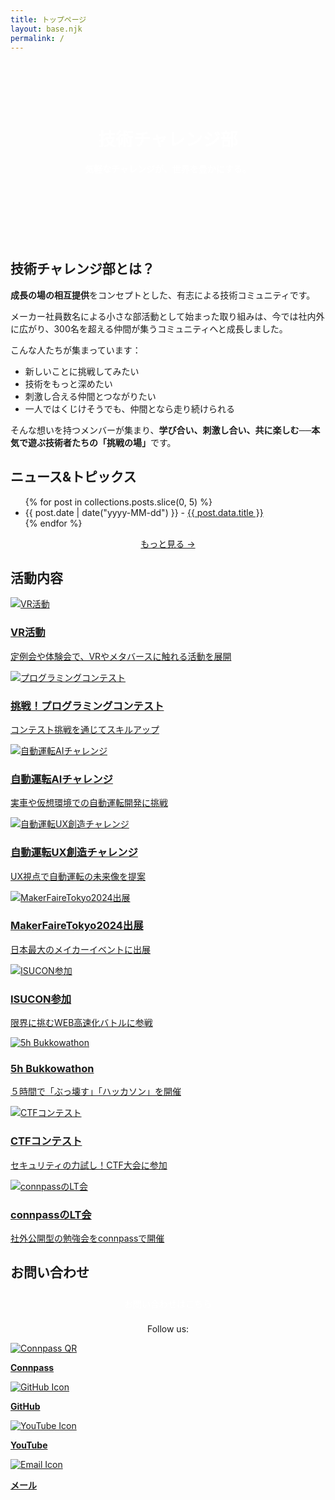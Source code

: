 ```yaml
---
title: トップページ
layout: base.njk
permalink: /
---
```


<header style="background: url('./images/challenge-club-backpanel.png') center/cover no-repeat; color: white; text-align: center; padding: 4rem 1rem; font-weight: bold; position: relative;" id="top">
  <h1>技術チャレンジ部</h1>
  <p>気軽なチャレンジが、世界を豊かにする。</p>
</header>
<section id="about">
  <h2>技術チャレンジ部とは？</h2>
  <p><strong>成長の場の相互提供</strong>をコンセプトとした、有志による技術コミュニティです。</p>
  <p>メーカー社員数名による小さな部活動として始まった取り組みは、今では社内外に広がり、300名を超える仲間が集うコミュニティへと成長しました。</p>
  <p>こんな人たちが集まっています：</p>
  <ul>
    <li>新しいことに挑戦してみたい</li>
    <li>技術をもっと深めたい</li>
    <li>刺激し合える仲間とつながりたい</li>
    <li>一人ではくじけそうでも、仲間となら走り続けられる</li>
  </ul>
  <p>そんな想いを持つメンバーが集まり、<strong>学び合い、刺激し合い、共に楽しむ──本気で遊ぶ技術者たちの「挑戦の場」</strong>です。</p>
</section>

<section id="news">
  <h2>ニュース&トピックス</h2>
 
  <ul>
  {% for post in collections.posts.slice(0, 5) %}
    <li>
      <time>{{ post.date | date("yyyy-MM-dd") }}</time>
      - <a href="{{ post.url | url }}">{{ post.data.title }}</a>
    </li>
  {% endfor %}
  </ul>

  <p style="margin-top: 1em; text-align: center;">
    <a href="{{ '/posts/' | url }}" class="more-button">もっと見る →</a>
  </p>

</section>

<section id="activities">
  <h2>活動内容</h2>
  <div class="card-container">
    <a href="{{ '/activities/vr/' | url }}" class="card">
      <img src="{{ '/images/vr.png' | url }}" alt="VR活動">
      <div class="card-content">
        <h3>VR活動</h3>
        <p>定例会や体験会で、VRやメタバースに触れる活動を展開</p>
      </div>
    </a>
    <a href="{{ '/activities/programming_contest/' | url }}" target="_blank" class="card">
      <img src="images/programming.png" alt="プログラミングコンテスト">
      <div class="card-content">
        <h3>挑戦！プログラミングコンテスト</h3>
        <p>コンテスト挑戦を通じてスキルアップ</p>
      </div>
    </a>
    <a href="{{ '/activities/automotive_ai_challenge/' | url }}" target="_blank" class="card">
      <img src="images/ai.png" alt="自動運転AIチャレンジ">
      <div class="card-content">
        <h3>自動運転AIチャレンジ</h3>
        <p>実車や仮想環境での自動運転開発に挑戦</p>
      </div>
    </a>
    <a href="{{ '/activities/automotive_uxchallenge/' | url }}" target="_blank" class="card">
      <img src="images/ux.png" alt="自動運転UX創造チャレンジ">
      <div class="card-content">
        <h3>自動運転UX創造チャレンジ</h3>
        <p>UX視点で自動運転の未来像を提案</p>
      </div>
    </a>
    <a href="{{ '/activities/makerfaire/' | url }}" target="_blank" class="card">
      <img src="images/mft2024.png" alt="MakerFaireTokyo2024出展">
      <div class="card-content">
        <h3>MakerFaireTokyo2024出展</h3>
        <p>日本最大のメイカーイベントに出展</p>
      </div>
    </a>
    <a href="{{ '/activities/isucon/' | url }}" target="_blank" class="card">
      <img src="images/isucon.png" alt="ISUCON参加">
      <div class="card-content">
        <h3>ISUCON参加</h3>
        <p>限界に挑むWEB高速化バトルに参戦</p>
      </div>
    </a>
    <a href="https://bukkowathon.challenge-club.org/" target="_blank" class="card">
      <img src="images/bukkowathon.png" alt="5h Bukkowathon">
      <div class="card-content">
        <h3>5h Bukkowathon</h3>
        <p>５時間で「ぶっ壊す」「ハッカソン」を開催</p>
      </div>
    </a>
    <a href="{{ '/activities/ctf/' | url }}" target="_blank" class="card">
      <img src="images/ctf.png" alt="CTFコンテスト">
      <div class="card-content">
        <h3>CTFコンテスト</h3>
        <p>セキュリティの力試し！CTF大会に参加</p>
      </div>
    </a>
    <a href="https://challenge-club.connpass.com/" target="_blank" class="card">
      <img src="images/lt.png" alt="connpassのLT会">
      <div class="card-content">
        <h3>connpassのLT会</h3>
        <p>社外公開型の勉強会をconnpassで開催</p>
      </div>
    </a>
  </div>
</section>

<section id="contact">
  <h2>お問い合わせ</h2>
  <p style="text-align: center;">
    <a href="https://forms.office.com/Pages/ResponsePage.aspx?id=1vVjSGBHiUW-nEL4LgdXOZjcR3aRbtpEqTgZNLVVwCBUM1VIUTVaUFBMSlJCMElNTjhESk82N0YwWC4u" target="_blank" rel="noopener" style="display:inline-block;padding:0.5rem 1rem;background:var(--main-color);color:white;text-decoration:none;border-radius:4px;">お問い合わせはこちら</a>
  </p>

  <div class="footer-links">
    <p style="text-align: center;">Follow us:</p>
    <div class="qr-container">
      <div class="qr-block">
        <a href="https://challenge-club.connpass.com/" target="_blank">
          <img src="images/connpass-qr.png" alt="Connpass QR">
          <p><strong>Connpass</strong></p>
        </a>
      </div>
      <div class="qr-block">
        <a href="https://github.com/ChallengeClub" target="_blank">
          <img src="images/github-icon.png" alt="GitHub Icon">
          <p><strong>GitHub</strong></p>
        </a>
      </div>
      <div class="qr-block">
        <a href="https://www.youtube.com/@challenge_club4898" target="_blank">
          <img src="images/youtube-icon.png" alt="YouTube Icon">
          <p><strong>YouTube</strong></p>
        </a>
      </div>
      <div class="qr-block">
        <a href="mailto:contact@challenge-club.org">
          <img src="images/email-icon.png" alt="Email Icon">
          <p><strong>メール</strong></p>
        </a>
      </div>
    </div>
  </section>
</div>